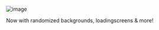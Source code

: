 ![image](https://github.com/vesturo/stupidly-overcomplicated-social-page/assets/37129099/6e5cee6c-739b-4e2a-bdf5-86e3f0171497)

Now with randomized backgrounds, loadingscreens & more!
